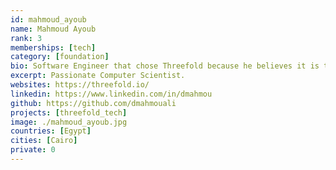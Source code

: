 ```yaml
---
id: mahmoud_ayoub
name: Mahmoud Ayoub
rank: 3
memberships: [tech]
category: [foundation]
bio: Software Engineer that chose Threefold because he believes it is the future of technology.
excerpt: Passionate Computer Scientist.
websites: https://threefold.io/
linkedin: https://www.linkedin.com/in/dmahmou
github: https://github.com/dmahmouali
projects: [threefold_tech]
image: ./mahmoud_ayoub.jpg
countries: [Egypt]
cities: [Cairo]
private: 0
---
```

